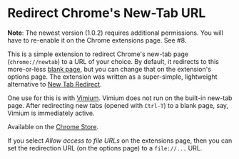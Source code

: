 # Redirect Chrome's New-Tab URL

**Note**: The newest version (1.0.2) requires additional permissions.  You will have to re-enable it on the Chrome extensions page.  See #8.

This is a simple extension to redirect Chrome's new-tab page (`chrome://newtab`)
to a URL of your choice.  By default, it redirects to this more-or-less [blank
page](http://www.this-page-intentionally-left-blank.org/), but you can change
that on the extension's options page.  The extension was written as a
super-simple, lightweight alternative to [New Tab
Redirect](https://chrome.google.com/webstore/detail/new-tab-redirect/icpgjfneehieebagbmdbhnlpiopdcmna?utm_source=chrome-app-launcher-info-dialog).

One use for this is with [Vimium](https://github.com/philc/vimium).  Vimium does not run on the built-in new-tab page.  After redirecting new tabs (opened with `Ctrl-T`) to a blank page, say, Vimium is immediately active.

Available on the [Chrome Store](https://chrome.google.com/webstore/detail/new-tab-url/njigpponciklokfkoddampoienefegcl).

If you select *Allow access to file URLs* on the extensions page, then you can set the redirection URL (on the options page) to a `file://...` URL.

